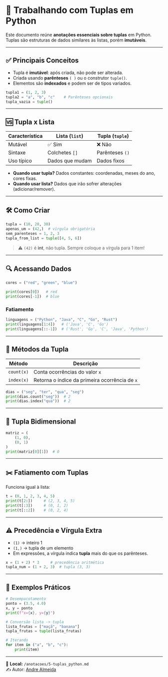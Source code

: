 
# 🔗 Trabalhando com Tuplas em Python

Este documento reúne **anotações essenciais sobre tuplas** em Python. Tuplas são estruturas de dados similares às listas, porém **imutáveis**.

---

## ✅ Principais Conceitos

- Tupla é **imutável**: após criada, não pode ser alterada.
- Criada usando **parênteses** `( )` ou o construtor `tuple()`.
- Elementos são **indexados** e podem ser de tipos variados.

```python
tupla1 = (1, 2, 3)
tupla2 = "a", "b", "c"    # Parênteses opcionais
tupla_vazia = tuple()
```

---

## 🆚 Tupla x Lista

| Característica | Lista (`list`) | Tupla (`tuple`) |
|----------------|----------------|-----------------|
| Mutável        | ✅ Sim         | ❌ Não          |
| Sintaxe        | Colchetes `[]` | Parênteses `()` |
| Uso típico     | Dados que mudam| Dados fixos     |

- **Quando usar tupla?** Dados constantes: coordenadas, meses do ano, cores fixas.
- **Quando usar lista?** Dados que irão sofrer alterações (adicionar/remover).

---

## 🛠️ Como Criar

```python
tupla = (10, 20, 30)
apenas_um = (42,)  # vírgula obrigatória
sem_parenteses = 1, 2, 3
tupla_from_list = tuple([4, 5, 6])
```

> ⚠️ `(42)` é **int**, não tupla. Sempre coloque a vírgula para 1 item!

---

## 🔍 Acessando Dados

```python
cores = ("red", "green", "blue")

print(cores[0])   # red
print(cores[-1])  # blue
```

### Fatiamento

```python
linguagens = ("Python", "Java", "C", "Go", "Rust")
print(linguagens[1:4])   # ('Java', 'C', 'Go')
print(linguagens[::-1])  # ('Rust', 'Go', 'C', 'Java', 'Python')
```

---

## 📄 Métodos da Tupla

| Método       | Descrição                                  |
|--------------|--------------------------------------------|
| `count(x)`   | Conta ocorrências do valor `x`             |
| `index(x)`   | Retorna o índice da primeira ocorrência de `x` |

```python
dias = ("seg", "ter", "qua", "seg")
print(dias.count("seg"))  # 2
print(dias.index("qua"))  # 2
```

---

## 🧩 Tupla Bidimensional

```python
matriz = (
    (1, 0),
    (0, 1)
)
print(matriz[0][1])  # 0
```

---

## ✂️ Fatiamento com Tuplas

Funciona igual à lista:

```python
t = (0, 1, 2, 3, 4, 5)
print(t[2:])     # (2, 3, 4, 5)
print(t[:3])     # (0, 1, 2)
print(t[::2])    # (0, 2, 4)
```

---

## ⚠️ Precedência e Vírgula Extra

- `(1)` → inteiro 1  
- `(1,)` → tupla de um elemento  
- Em expressões, a vírgula indica **tupla** mais do que os parênteses.

```python
x = (1 + 2) * 3     # precedência aritmética
tupla_num = (1 + 2, 3)  # tupla (3, 3)
```

---

## 📝 Exemplos Práticos

```python
# Desempacotamento
ponto = (3.5, 4.0)
x, y = ponto
print(f"x={x}, y={y}")

# Conversão lista -> tupla
lista_frutas = ["maçã", "banana"]
tupla_frutas = tuple(lista_frutas)

# Iterando
for item in ("a", "b", "c"):
    print(item)
```

---

📁 **Local:** `/anotacoes/5-tuplas_python.md`  
✍️ Autor: [Andre Almeida](https://github.com/llandrell)
